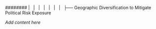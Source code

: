 ######## |   |   |   |   |   |   |   ├── Geographic Diversification to Mitigate Political Risk Exposure

*Add content here*